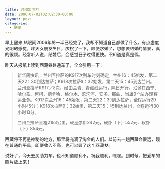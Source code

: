 ```yaml
---
title: 时间如飞刀
date: 2006-07-02T02:02:30+00:00
layout: post
categories:
  - 随笔
---
```

早上醒来,转眼间2006年的一半已经完了，我却不知道自己都做了什么，有点虚度光阴的感觉。昨天女朋友生日，庆祝了一下，顺便求婚了，想想要结婚的情景，真的很烦。经常听人说，结婚后，会感觉日子过得更快。不知道是真是假。

昨天从报纸上读到西藏铁路通车了，全文引用一下：

>新华网快讯：兰州至拉萨的K917次列车时刻确定，兰州16：45始发，第二天22：30到达拉萨；K918次拉萨9：32始发，第二天15：45到达兰州。　　兰州至拉萨K917／8次，经由兰青、青藏线运行，隔日开行。沿途在西宁、哈尔盖、柯柯、德令哈、格尔木、沱沱河、安多、那曲、当雄9个站办理客运业务。K917次兰州16：45始发，第二天22：30到达拉萨，全程运行29小时45分；K918次拉萨9：32始发，第二天15：45到达兰州，全程运行30小时13分。
>
> 兰州至拉萨全程2188公里，硬座票价242元，硬卧（下）552元，软卧（下）854元。

西藏将不再是神秘的地方，那里将充满了淘金的人们。以前去一趟西藏会很远，现在普通的平民，即便收入不高，也可以圆了这个西藏梦。

说好了，今天去买助力车，也不知道顺利不，祝我顺利。嘿嘿。到时候，把爱车的照片放上来！
